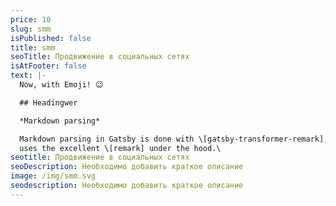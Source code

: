 ```yaml
---
price: 10
slug: smm
isPublished: false
title: smm
seoTitle: Продвижение в социальных сетях
isAtFooter: false
text: |-
  Now, with Emoji! 😉

  ## Headingwer

  *Markdown parsing*

  Markdown parsing in Gatsby is done with \[gatsby-transformer-remark], which
  uses the excellent \[remark] under the hood.\
seotitle: Продвижение в социальных сетях
seoDescription: Необходимо добавить краткое описание
image: /img/smm.svg
seodescription: Необходимо добавить краткое описание
---
```


